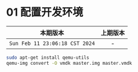# 01 配置开发环境

|本期版本|上期版本 
|:---:|:---:
`Sun Feb 11 23:06:18 CST 2024` | -


```bash
sudo apt-get install qemu-utils 
qemu-img convert -O vmdk master.img master.vmdk
```